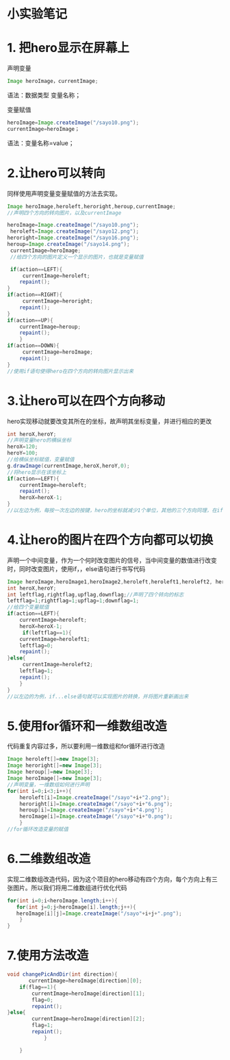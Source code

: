 # 小实验笔记

# 1. 把hero显示在屏幕上


声明变量
```java 
Image heroImage，currentImage;
```

语法：数据类型 变量名称；


变量赋值

```java 
heroImage=Image.createImage("/sayo10.png");
currentImage=heroImage；
```

语法：变量名称=value；


# 2.让hero可以转向
同样使用声明变量变量赋值的方法去实现。

```java
Image heroImage,heroleft,heroright,heroup,currentImage;
//声明四个方向的转向图片，以及currentImage

heroImage=Image.createImage("/sayo10.png");
 heroleft=Image.createImage("/sayo12.png");
heroright=Image.createImage("/sayo16.png");
heroup=Image.createImage("/sayo14.png");
 currentImage=heroImage;
 //给四个方向的图片定义一个显示的图片，也就是变量赋值

 if(action==LEFT){
     currentImage=heroleft;
	repaint();
}
if(action==RIGHT){
     currentImage=heroright;
	repaint();
}
if(action==UP){
    currentImage=heroup;
	repaint();
    }
if(action==DOWN){
     currentImage=heroImage;
	repaint();
}
//使用if语句使得hero在四个方向的转向图片显示出来
```


# 3.让hero可以在四个方向移动


hero实现移动就要改变其所在的坐标，故声明其坐标变量，并进行相应的更改
```java
int heroX,heroY;
//声明变量hero的横纵坐标
heroX=120;
heroY=100;
//给横纵坐标赋值，变量赋值
g.drawImage(currentImage,heroX,heroY,0);
//将hero显示在该坐标上
if(action==LEFT){
    currentImage=heroleft;
    repaint();
	heroX=heroX-1;
}
//以左边为例，每按一次左边的按键，hero的坐标就减少1个单位，其他的三个方向同理，在if语句中加上坐标的相应的加减
```

# 4.让hero的图片在四个方向都可以切换

声明一个中间变量，作为一个何时改变图片的信号，当中间变量的数值进行改变时，同时改变图片，使用if，，else语句进行书写代码
```java
Image heroImage,heroImage1,heroImage2,heroleft,heroleft1,heroleft2, heroright,heroright1,heroright2,heroup,heroup1,heroup2,currentImage;
int heroX,heroY;
int leftflag,rightflag,upflag,downflag;//声明了四个转向的标志
leftflag=1;rightflag=1;upflag=1;downflag=1;
//给四个变量赋值
if(action==LEFT){
    currentImage=heroleft;
    heroX=heroX-1;
     if(leftflag==1){
    currentImage=heroleft1;
    leftflag=0;
    repaint();
}else{
     currentImage=heroleft2;
    leftflag=1;
    repaint();
    }
}
//以左边的为例，if...else语句就可以实现图片的转换，并将图片重新画出来
```

# 5.使用for循环和一维数组改造

代码重复内容过多，所以要利用一维数组和for循环进行改造
```java
Image heroleft[]=new Image[3];
Image heroright[]=new Image[3];
Image heroup[]=new Image[3];
Image heroImage[]=new Image[3];
//声明变量，一维数组如何进行声明
for(int i=0;i<3;i++){
	heroleft[i]=Image.createImage("/sayo"+i+"2.png");
	heroright[i]=Image.createImage("/sayo"+i+"6.png");
	heroup[i]=Image.createImage("/sayo"+i+"4.png");
	heroImage[i]=Image.createImage("/sayo"+i+"0.png");
	}
//for循环改造变量的赋值
```


# 6.二维数组改造
实现二维数组改造代码，因为这个项目的hero移动有四个方向，每个方向上有三张图片。所以我们将用二维数组进行优化代码
```java
for(int i=0;i<heroImage.length;i++){
   for(int j=0;j<heroImage[i].length;j++){
   heroImage[i][j]=Image.createImage("/sayo"+i+j+".png");
    }
}
```


# 7.使用方法改造  




```java
void changePicAndDir(int direction){
       currentImage=heroImage[direction][0];
	if(flag==1){
        currentImage=heroImage[direction][1];
        flag=0;
	    repaint();
}else{
	    currentImage=heroImage[direction][2];
	    flag=1;
	    repaint();
			}

    }



```



